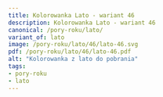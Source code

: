 ```yaml
---
title: Kolorowanka Lato - wariant 46
description: Kolorowanka Lato - wariant 46
canonical: /pory-roku/lato/
variant_of: lato
image: /pory-roku/lato/46/lato-46.svg
pdf: /pory-roku/lato/46/lato-46.pdf
alt: "Kolorowanka z lato do pobrania"
tags:
- pory-roku
- lato
---
```

